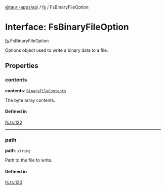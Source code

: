 [@tauri-apps/api](../README.md) / [fs](../modules/fs.md) / FsBinaryFileOption

# Interface: FsBinaryFileOption

[fs](../modules/fs.md).FsBinaryFileOption

Options object used to write a binary data to a file.

## Properties

### contents

 **contents**: [`BinaryFileContents`](../modules/fs.md#binaryfilecontents)

The byte array contents.

#### Defined in

[fs.ts:122](https://github.com/tauri-apps/tauri/blob/679abc6/tooling/api/src/fs.ts#L122)

___

### path

 **path**: `string`

Path to the file to write.

#### Defined in

[fs.ts:120](https://github.com/tauri-apps/tauri/blob/679abc6/tooling/api/src/fs.ts#L120)

